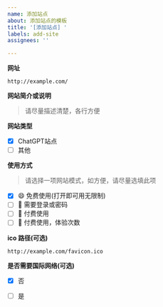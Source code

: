 ```yaml
---
name: 添加站点
about: 添加站点的模板
title: '[添加站点] '
labels: add-site
assignees: ''

---
```



**网址**

```
http://example.com/
```
**网站简介或说明**

> 请尽量描述清楚，各行方便

**网站类型**

- [x] ChatGPT站点
- [ ] 其他

**使用方式**

> 请选择一项网站模式，如方便，请尽量选填此项

- [x] 😄 免费使用(打开即可用无限制)
- [ ] 🔑 需要登录或密码
- [ ] 🤑 付费使用
- [ ] 🎁 付费使用，体验次数

**ico 路径(可选)**

```
http://example.com/favicon.ico
```

**是否需要国际网络(可选)**

- [x] 否
- [ ] 是

